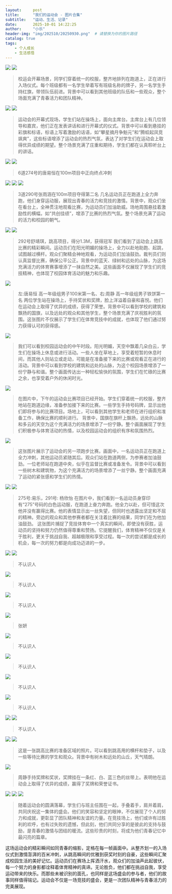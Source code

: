 ```yaml
---
layout:     post
title:      "我们的运动会 - 图片合集"
subtitle:   "运动、生活、记录"
date:       2025-10-01 14:22:25
author:     "小乐"
header-img: "img/202510/20250930.png"  # 请替换为你的图片路径
catalog: true
tags:
    - 个人成长
    - 生活感悟
---
```


![](httpss://mtcxlg6x.cn-nb1.rainapp.top/2025-10-01-b/img1.jpg)
![](httpss://mtcxlg6x.cn-nb1.rainapp.top/2025-10-01-b/img3.jpg)

> 校运会开幕场景，同学们穿着统一的校服，整齐地排列在跑道上，正在进行入场仪式。每个班级都有一名学生举着写有班级名称的牌子，另一名学生手持红旗，带领队伍前进。背景中可以看到其他班级的队伍和一些观众，整个场面充满了青春活力和团队精神。

![](httpss://mtcxlg6x.cn-nb1.rainapp.top/2025-10-01-b/img5.jpg)
![](httpss://mtcxlg6x.cn-nb1.rainapp.top/2025-10-01-b/img7.jpg)

> 运动会的开幕式现场，学生们站在操场上，面向主席台。主席台上有几位领导和嘉宾，他们正在发表讲话和进行开幕式的仪式。背景中可以看到悬挂的彩旗和标语，标语上写着激励的话语，如“攀星摘月争魁元”和“腾蛟起凤竞飒爽”，这些标语增添了运动会的热烈气氛，表达了对学生们在运动会上取得优异成绩的期望。整个场景充满了庄重和期待，学生们都在认真聆听台上的讲话。

![](httpss://mtcxlg6x.cn-nb1.rainapp.top/2025-10-01-b/img8.jpg)
![](httpss://mtcxlg6x.cn-nb1.rainapp.top/2025-10-01-b/img9.jpg)

> 6道274号的唐易恒在100m项目中正向终点冲刺

![](httpss://mtcxlg6x.cn-nb1.rainapp.top/2025-10-01-b/img10.jpg)
![](httpss://mtcxlg6x.cn-nb1.rainapp.top/2025-10-01-b/img11.jpg)
![](httpss://mtcxlg6x.cn-nb1.rainapp.top/2025-10-01-b/img12.jpg)

> 3道290号张雨涵在100m项目夺得第二名
> 几名运动员正在跑道上全力奔跑，他们身穿运动服，展现出青春的活力和竞技的激情。背景中，观众们坐在看台上，全神贯注地观看比赛，为运动员们加油助威。场地周围悬挂着激励性的横幅，如“共创佳绩”，增添了比赛的热烈气氛。整个场景充满了运动的活力和校园的朝气。

![](httpss://mtcxlg6x.cn-nb1.rainapp.top/2025-10-01-b/img13.jpg)
![](httpss://mtcxlg6x.cn-nb1.rainapp.top/2025-10-01-b/img15.jpg)

> 292号舒靖琪，跳高项目，得分1.3M，获得冠军
> 我们看到了运动会上跳高比赛的精彩瞬间。运动员们在阳光明媚的操场上，全力以赴地助跑、起跳，试图越过横杆。观众们聚精会神地观看，为运动员们加油鼓劲。裁判员们则认真监督比赛，确保公平公正。背景中的蓝天、绿树和远处的山脉，为这场充满活力的体育赛事增添了一抹自然之美。这些画面不仅展现了学生们的竞技精神，也体现了校园体育活动的魅力和乐趣。

![](httpss://mtcxlg6x.cn-nb1.rainapp.top/2025-10-01-b/img19.jpg)

> 左:唐易恒 高一年级组男子100米第一名、右:周静 高一年级组男子铁饼第一名
> 两位学生站在操场上，手持奖状和奖牌，脸上洋溢着自豪和喜悦。他们在运动会上取得了优异的成绩，获得了荣誉。背景中可以看到学校的建筑和飘扬的国旗，以及远处的观众和其他学生，整个场景充满了庆祝胜利的氛围。这张图片不仅展示了学生们在体育竞技中的成就，也体现了他们通过努力获得认可的获得感。

![](httpss://mtcxlg6x.cn-nb1.rainapp.top/2025-10-01-b/img22.jpg)

> 我们可以看到校园运动会的中午时段。阳光明媚，天空中飘着几朵白云，学生们在操场上休息或进行活动。一些人坐在草地上，享受着短暂的休息时间，而其他人则站立或走动，可能是在准备接下来的比赛或观看正在进行的活动。背景中可以看到学校的建筑和远处的山脉，为这个校园场景增添了一份宁静与和谐。整个画面传达出一种轻松愉快的氛围，学生们在忙碌的比赛之余，也享受着户外的休闲时光。

![](httpss://mtcxlg6x.cn-nb1.rainapp.top/2025-10-01-b/img23.jpg)

> 在图片中，下午的运动会比赛项目已经开始。学生们穿着统一的校服，整齐地站在跑道边缘，准备参加接下来的比赛。一些学生手持号码牌，显示出他们即将参与的比赛项目。场地上，可以看到其他学生和老师在进行组织和准备工作，确保比赛的顺利进行。
> 背景中，国旗在旗杆上飘扬，远处的山脉和多云的天空为这个充满活力的场景增添了一份宁静。整个画面展现了学生们积极参与体育活动的热情，以及校园运动会的组织有序和氛围热烈。

![](httpss://mtcxlg6x.cn-nb1.rainapp.top/2025-10-01-b/img24.jpg)

> 这张图片展示了运动会的另一项跑步比赛。画面中，一名运动员正在跑道上全力冲刺，其他运动员紧随其后。观众们站在跑道两侧，为参赛者加油鼓劲。一位老师站在跑道中央，似乎在监督比赛或准备发令。背景中可以看到一些树木和建筑物，为这个充满活力的场景增添了一丝宁静。整个画面充满了运动的紧张感和学生们的热情。

![](httpss://mtcxlg6x.cn-nb1.rainapp.top/2025-10-01-b/img25.jpg)
![](httpss://mtcxlg6x.cn-nb1.rainapp.top/2025-10-01-b/img27.jpg)

> 275号:易乐，291号: 杨欣怡
> 在图片中，我们看到一名运动员身穿印有“275”号码的白色运动服，在跑道上奋力奔跑。他全力以赴，但可惜这次他并没有赢得比赛。他的表情显示出一丝失望，但同时也透露出坚定和不屈的精神。旁边的观众和其他参赛者都在关注着比赛的结果，同学们在为他加油鼓劲。
> 这张图片捕捉了竞技体育中一个真实的瞬间，即使没有获胜，运动员的坚持和努力仍然值得尊重和赞扬。它提醒我们，体育精神不仅仅是关于胜利，更关于挑战自我、超越极限和享受过程。每一次的尝试都是成长的机会，每一次的努力都是向成功迈进的一步。

![](httpss://mtcxlg6x.cn-nb1.rainapp.top/2025-10-01-b/img29.jpg)
![](httpss://mtcxlg6x.cn-nb1.rainapp.top/2025-10-01-b/img30.jpg)

> 不认识人

![](httpss://mtcxlg6x.cn-nb1.rainapp.top/2025-10-01-b/img33.jpg)

> 不认识人

![](httpss://mtcxlg6x.cn-nb1.rainapp.top/2025-10-01-b/img34.jpg)

> 不认识人

![](httpss://mtcxlg6x.cn-nb1.rainapp.top/2025-10-01-b/img35.jpg)

> 张妍

![](httpss://mtcxlg6x.cn-nb1.rainapp.top/2025-10-01-b/img36.jpg)

> 不认识人

![](httpss://mtcxlg6x.cn-nb1.rainapp.top/2025-10-01-b/img37.jpg)

> 不认识人

![](httpss://mtcxlg6x.cn-nb1.rainapp.top/2025-10-01-b/img38.jpg)

> 不认识人

![](httpss://mtcxlg6x.cn-nb1.rainapp.top/2025-10-01-b/img39.jpg)

> 不认识人

![](httpss://mtcxlg6x.cn-nb1.rainapp.top/2025-10-01-b/img40.jpg)
![](httpss://mtcxlg6x.cn-nb1.rainapp.top/2025-10-01-b/img43.jpg)

> 不认识人

![](https://mtcxlg6x.cn-nb1.rainapp.top/2025-10-01-b/img51.jpg)
![](https://mtcxlg6x.cn-nb1.rainapp.top/2025-10-01-b/img53.jpg)

> 这是一张跳高比赛的准备区域的照片。可以看到跳高用的横杆和垫子，以及一些等待比赛的学生和观众。背景中有树木和远处的山丘，天气晴朗。

![](https://mtcxlg6x.cn-nb1.rainapp.top/2025-10-01-b/img55.jpg)

> 周静手持奖牌和奖状，奖牌挂在一条红、白、蓝三色的丝带上。表明他在运动会上取得了优异的成绩，赢得了奖牌和荣誉证书。

![](https://mtcxlg6x.cn-nb1.rainapp.top/2025-10-01-b/img49.jpg)
![](https://mtcxlg6x.cn-nb1.rainapp.top/2025-10-01-b/img50.jpg)
![](https://mtcxlg6x.cn-nb1.rainapp.top/2025-10-01-b/img57.jpg)

> 随着运动会的圆满落幕，学生们与班主任围在一起，手叠着手，肩并着肩，共同庆祝这一集体的盛会。他们的笑容和坚定的眼神，不仅展现了个人的努力和成就，更彰显了团队精神和友谊的力量。在竞技场上，他们或许有过胜利的欢呼，也有过失败的遗憾，但此刻，他们共同分享的是彼此的支持与鼓励，是青春的激情与团结的暖流。这些珍贵的时刻，将成为他们青春记忆中最闪亮的篇章。

这场运动会的精彩瞬间如同青春的缩影，定格在每一帧画面中。从整齐划一的入场仪式到激情澎湃的百米冲刺，从跳高瞬间的优雅到获奖时刻的自豪，这些瞬间汇聚成校园生活的美好记忆。运动员们在赛场上挥洒汗水，观众们的加油声此起彼伏，每一个努力的身影都诠释着体育精神的真谛。无论胜负，他们都在挑战自我，享受运动带来的快乐。而那些未被识别的面孔，也同样是这场盛会的参与者，他们的故事同样值得铭记。运动会不仅是一场竞技的盛会，更是一次团队精神与青春活力的完美展现。